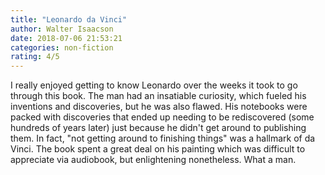 ```yaml
---
title: "Leonardo da Vinci"
author: Walter Isaacson
date: 2018-07-06 21:53:21
categories: non-fiction
rating: 4/5
---
```


I really enjoyed getting to know Leonardo over the weeks it took to go through this book. The man had an insatiable curiosity, which fueled his inventions and discoveries, but he was also flawed. His notebooks were packed with discoveries that ended up needing to be rediscovered (some hundreds of years later) just because he didn't get around to publishing them. In fact, "not getting around to finishing things" was a hallmark of da Vinci. The book spent a great deal on his painting which was difficult to appreciate via audiobook, but enlightening nonetheless. What a man.
